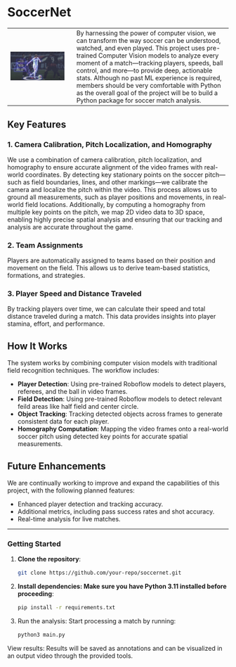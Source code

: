 # SoccerNet
<table>
  <tr>
    <td>
      <img src="assets/icon.jpeg" width="1500">
    </td>
    <td style="text-align: left; padding-left: 20px;">
By harnessing the power of computer vision, we can transform the way soccer can be understood, watched, and even played. This project uses pre-trained Computer Vision models to analyze every moment of a match—tracking players, speeds, ball control, and more—to provide deep, actionable stats. Although no past ML experience is required, members should be very comfortable with Python as the overall goal of the project will be to build a Python package for soccer match analysis.
    </td>
  </tr>
</table>

## Key Features

### 1. Camera Calibration, Pitch Localization, and Homography
We use a combination of camera calibration, pitch localization, and homography to ensure accurate alignment of the video frames with real-world coordinates. By detecting key stationary points on the soccer pitch—such as field boundaries, lines, and other markings—we calibrate the camera and localize the pitch within the video. This process allows us to ground all measurements, such as player positions and movements, in real-world field locations. Additionally, by computing a homography from multiple key points on the pitch, we map 2D video data to 3D space, enabling highly precise spatial analysis and ensuring that our tracking and analysis are accurate throughout the game.

### 2. Team Assignments
Players are automatically assigned to teams based on their position and movement on the field. This allows us to derive team-based statistics, formations, and strategies.

### 3. Player Speed and Distance Traveled
By tracking players over time, we can calculate their speed and total distance traveled during a match. This data provides insights into player stamina, effort, and performance.


## How It Works
The system works by combining computer vision models with traditional field recognition techniques. The workflow includes:
- **Player Detection**: Using pre-trained Roboflow models to detect players, referees, and the ball in video frames.
- **Field Detection**: Using pre-trained Roboflow models to detect relevant feild areas like half field and center circle.
- **Object Tracking**: Tracking detected objects across frames to generate consistent data for each player.
- **Homography Computation**: Mapping the video frames onto a real-world soccer pitch using detected key points for accurate spatial measurements.

## Future Enhancements
We are continually working to improve and expand the capabilities of this project, with the following planned features:
- Enhanced player detection and tracking accuracy.
- Additional metrics, including pass success rates and shot accuracy.
- Real-time analysis for live matches.

---

### Getting Started

1. **Clone the repository**:
   ```bash
   git clone https://github.com/your-repo/soccernet.git

2. **Install dependencies: Make sure you have Python 3.11 installed before proceeding**:
   ```bash
   pip install -r requirements.txt

3. Run the analysis: Start processing a match by running:
   ```bash
   python3 main.py

View results: Results will be saved as annotations and can be visualized in an output video through the provided tools.
